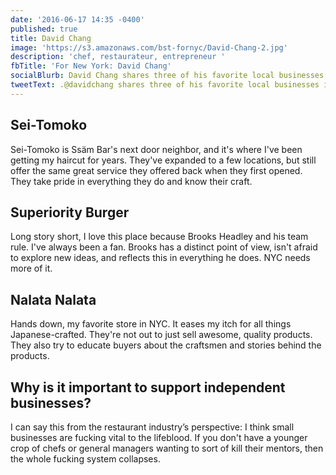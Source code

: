 ```yaml
---
date: '2016-06-17 14:35 -0400'
published: true
title: David Chang
image: 'https://s3.amazonaws.com/bst-fornyc/David-Chang-2.jpg'
description: 'chef, restaurateur, entrepreneur '
fbTitle: 'For New York: David Chang'
socialBlurb: David Chang shares three of his favorite local businesses in NYC.
tweetText: .@davidchang shares three of his favorite local businesses in NYC
---
```


## Sei-Tomoko

Sei-Tomoko is Ssäm Bar's next door neighbor, and it's where I've been getting my haircut for years. They've expanded to a few locations, but still offer the same great service they offered back when they first opened. They take pride in everything they do and know their craft.

## Superiority Burger 

Long story short, I love this place because Brooks Headley and his team rule. I've always been a fan. Brooks has a distinct point of view, isn't afraid to explore new ideas, and reflects this in everything he does. NYC needs more of it.

## Nalata Nalata 

Hands down, my favorite store in NYC. It eases my itch for all things Japanese-crafted. They're not out to just sell awesome, quality products. They also try to educate buyers about the craftsmen and stories behind the products.

## Why is it important to support independent businesses?

I can say this from the restaurant industry’s perspective: I think small businesses are fucking vital to the lifeblood. If you don't have a younger crop of chefs or general managers wanting to sort of kill their mentors, then the whole fucking system collapses.
